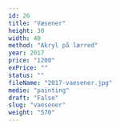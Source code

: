 ```yaml
---
id: 26
title: "Væsener"
height: 30
width: 40
method: "Akryl på lærred"
year: 2017
price: "1200"
exPrice: ""
status: ""
fileName: "2017-vaesener.jpg"
medie: "painting"
draft: "False"
slug: "vaesener"
weight: "570"
---
```

